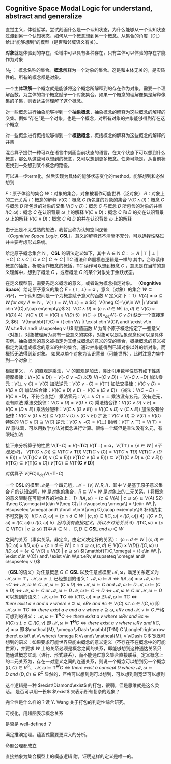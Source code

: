 ## Cognitive Space Modal Logic for understand, abstract and generalize

直觉主义，体验哲学。尝试刻画什么是一个认知状态，为什么能够从一个认知状态过渡到另一个认知状态，如何从一个概念想到另一个概念。从集合的角度（DL）给出“能够想到”的模型（是否和邻域语义有关）。

**对象**就是体验到的存在，论域中可以具有各种存在，只有主体可以体验的存在才能作为对象

$\textsf{N}_\textsf{C}$ ： 概念名称的集合。**概念**解释为一个对象的集合。这是和主体无关的，是实质性的。所有的概念都是对象。

一个主体**理解**一个概念就是能够将这个概念所解释到的存在作为对象，需要一个理解函数，为主体的每个概念赋予一个对象集合。如果一个概念的理解像集是解释像集的子集，则表达主体理解了这个概念。

对一些概念进行抽象能够得到一个**抽象概念**，抽象概念的解释为这些概念的解释的交集。例如“存在”是一个对象，也是一个概念，对所有对象的抽象能够得到存在这个概念

对一些概念进行概括能够得到一个**概括概念**，概括概念的解释为这些概念的解释的并集

混合算子提供一种可以在语言中刻画当前状态的语言，在某个状态下可以想到什么概念，那么从这些可以想到的概念，又可以想到更多概念。任务可能是，从当前状态找到一条想到某个概念的路径。 

可以进一步term化，然后实现为具体的能够状态变化的method。能够想到和必然想到

$F$：原子体验的集合
$W$：对象的集合，对象被看作可能世界（泛对象）
$R$：对象上的二元关系
$I$：概念的解释
$V(C)$：概念 $C$ 所包含的对象的集合
$V(C\land D)$：概念 $C$ 与概念 $D$ 所包含的对象的交集
$V(C\lor D)$：概念 $C$ 与概念 $D$ 所包含的对象的并集
$I(C,\omega)$：概念 $C$ 在认识背景 $\omega$ 上的解释
$V(C\land D)$：概念 $C$ 和 $D$ 的交在认识背景 $\omega$ 上的解释
$V(C\lor D)$：概念 $C$ 和 $D$ 的并在认识背景 $\omega$ 上的解释

由于还是不太成熟的想法，我暂且称为认知空间逻辑（$Cognitive\ Space\ Logic,\ \mathbf{CSL}$），意义的解释还不清晰不充分，可以选择性略过并主要考虑形式系统。

给定原子概念集合 $\textsf{N}$ ，$\mathbf{CSL}$ 的语法定义如下，其中 $A\in \textsf{N}$
$C ::=A\ |\ \top\ |\ \bot\ |\ \neg C\ |\ C\land C\ |\ C\lor C\ |\ C\rightarrow C\ |\ \mathbf{T}C$
语法和命题模态逻辑是一样的
其中，合取读作概念的抽象，析取读作概念的概括，$\mathbf{T}C$ 读作可以想到概念 $C$ ，意思是在当前的意义理解中，想到了概念 $C$ ，或者概念 $C$ 的某个对象处于余跃状态。

在定义模型前，需要先定义概念的意义，或者说为概念指定对象。
（$\textbf{Cognitive Space}$）给定原子意义的集合 $F\cap\{\top,\bot\} = \emptyset$ ，意义（对象）的集合 $W \subseteq \mathcal{P}(F)$，一个认知空间是一个为概念赋予意义的函数 $V$ 定义如下：
$1）V(A) \neq \emptyset \subseteq W\ for\ any\ A\in \textsf{N}$ ，$V(\top) = W,V(\bot) = \emptyset$
$2）V(\neg C)=\{e\in W\ |\ \forall c\in V(C),c\cap e=\empty\}$
$3） V(C\land D)=\{ c\cap d\in W |\ (c,d)\in V(C) \times V(D) \}$
$4） V(C\lor D)=V(C) \cup V(D)$
$5）V(C\rightarrow D) \equiv_{def} V(\neg C \lor D)$ 缺乏一个直接定义
$6） V(\mathbf{T}C) = \{ e\in W\ |\ \exist c\in V(C)\ and\ \exist v\in W,s.t.eRv\ and\ c\supseteq v \}$
赋值函数 $V$ 为每个原子概念指定了一些意义（对象），对象被理解为具有一些意义的实体，对象可以是抽象观念也可以是具体实例。抽象概念的意义被指定为其组成概念的意义的交的集合，概括概念的意义被指定为其组成概念的意义的并的集合。通过抽象能得到已知对象以外的新对象，而概括无法得到新对象。
如果以单个对象为认识背景（可能世界），此时注意力集中到一个对象上

根据定义， $\land$ 的直观是乘法，$\lor$ 的直观是加法，类比引用数学性质有如下性质
德摩根律：$V(\neg (C\land D)) = V(\neg C\lor \neg D)$
以及 $V(\neg (C\lor D)) = V(\neg C\land \neg D)$
加法零元：$V(\bot \lor C) = V(C)$
加法逆元：$V(C \lor \neg C) = V(\top)$
加法交换律：$V(C\lor D) = V(D\lor C)$
加法结合律：$V((C\land D)\land E) = V(C\land (D\land E))$
（减法：$V(C-D) = V(C \lor \neg D)$，不符合直觉）
乘法零元：$V(\bot \land C) = \bot$
乘法没有幺元，没有逆元，没有除法
乘法交换律：$V(C\land D) = V(D\land C)$
乘法结合律：$V((C\lor D)\lor E) = V(C\lor (D\lor E))$
乘法分配律：$V(C\land (D\lor E)) = V((C\land D)\lor (C\land E))$
加法没有分配律：$V(C\lor (D\land E)) \subseteq V((C\lor D)\land (C\lor E))$
扩张：$V(C\land D)\supseteq V(C)\cap V(D)$ 特殊的 $V(C\land C)\supseteq V(C)$
逆元：$V(C \land \neg C) = V(\bot)$
封闭：$V(\top \land \top) = V(\top) = W$
意味着，可以用数学方法对概念进行计算。很像一个域但是乘法没有幺元，有限域加法

接下来分析算子的性质
$V(\mathbf{T}\neg C) \neq V(\neg \mathbf{T}C)$
$V(\mathbf{T}\bot) = \emptyset$，$V(\mathbf{T}\top) =\{e\in W\ |\ e不是死点\}$，
$V(\mathbf{T}(C\land D)) \subseteq V(\mathbf{T}C \land \mathbf{T}D)$
$V(\mathbf{T}(C\lor D)) = V(\mathbf{T}C \lor \mathbf{T}D)$
$V(\mathbf{T}(C\land(D\lor E))) = V(\mathbf{T}((C\land D)\lor(C\land E)))$
$V(\mathbf{T}(C\lor(D\land E))) \subseteq V(\mathbf{T}((C\lor D)\land(C\lor E)))$
$V(\mathbf{T}C) \subseteq V(\mathbf{T}(C\land C))$
$V(\mathbf{T}C) \subseteq V(\mathbf{T(C\lor D)})$
<!-- $V(\mathbf{T}) = V(\mathbf{T})$
$V(\mathbf{T}) = V(\mathbf{T})$ -->

对偶算子
$V(\mathbf{F}C) \equiv_{def} V(\neg \mathbf{T}\neg C)$

一个 $\mathbf{CSL}$ 的模型 $\mathcal{M}$是一个四元组，$\mathcal{M} = (V,W,R,I)$，其中 $V$ 是基于原子意义集合 $F$ 的认知空间，$W$ 是对象的集合，$R\subseteq W\times W$ 是对象上的二元关系，$I$ 将概念的意义限制在可能世界的对象上：
$1）I(A,\omega)=\{ c\in V(A)\ |\ c \supseteq \omega\}\subseteq V(A)$
$2）I(\neg C,\omega)=\{c\in V(\neg C)\ |\ c\supseteq \omega\} = \{e\in W\ |\ e\supseteq \omega\ and\ \forall c\in V(\neg C),c\cap e=\empty\}$ 补和约束不可交换
$3）I(C\land D,\omega)=\{ c\cap d\in W\ |\ (c,d)\in I(C,\omega) \times I(D,\omega) \}$
$4）I(C\lor D,\omega)=I(C,\omega)\cup I(D,\omega)$
$5）因为没有直接定义，所以不讨论关系$
$6）I(\mathbf{T}C,\omega)=\{c\in V(\mathbf{T}C)\ |\ c\supseteq \omega\}$
其中 $A \in \textsf{N}$ ， $C,D\in \mathbf{CSL}\ and\ \omega \in W$

之间的关系（事实关系，非定义，由定义决定好的关系）：
$\{ c\cap d\in W\ |\ (c,d)\in I(C,\omega) \times I(D,\omega) \}=\{ c\cap d\in W\ |\ c\cap d \supseteq \omega,(c,d)\in V(C) \times V(D) \}$
$I(C,\omega)\cup I(D,\omega)=\{ e\in V(C) \cup V(D)\ |\ e\supseteq \omega \}$
$I(\mathbf{T}C,\omega) = \{ e\in W\ |\ \exist c\in V(C)\ and\ \exist v\in W,s.t.eRv,e\supseteq \omega\ and\ c\supseteq v \}$

（$\mathbf{CSL}$的语义）对任意概念 $C\in \mathbf{CSL}$ 以及任意点模型 $\mathcal{M},\omega$，满足关系定义为
$\mathcal{M}, \omega \vDash \top$，$\mathcal{M}, \omega \nvDash \bot$
已经想到的语义：
$\mathcal{M}, \omega \vDash A \Longleftrightarrow I(A,\omega)\neq \emptyset$
$\mathcal{M},\omega \vDash \neg C \Longleftrightarrow \mathcal{M},\omega \nvDash C$
$\mathcal{M}, \omega \vDash (C \land D) \Longleftrightarrow \mathcal{M}, \omega \vDash C\ and\ \mathcal{M}, \omega \vDash D$
$\mathcal{M}, \omega \vDash (C \lor D) \Longleftrightarrow \mathcal{M}, \omega \vDash C\ or\ \mathcal{M}, \omega \vDash D$
$\mathcal{M},\omega \vDash C \rightarrow D \Longleftrightarrow \mathcal{M},\omega \nvDash C\ or\ \mathcal{M},\omega \vDash D$
可以想到的语义：
$\mathcal{M}, \omega \vDash \mathbf{T} C \Longleftrightarrow I(\mathbf{T}C,\omega) \neq \emptyset$
即$\mathcal{M}, \omega \vDash \mathbf{T} C \Longleftrightarrow there\ exist\ a\ e\ and\ a\ v\ where\ e\supseteq \omega,\ e R v\ and\ \exists c \in V(C) \ s.t. \ c\in I(C, v)$
即 $\mathcal{M}, \omega \vDash \mathbf{T} C \Longleftrightarrow there\ exist\ a\ e\ and\ a\ v\ where\ e\supseteq \omega,\ e R v\ and\ \mathcal{M}, v \vDash C$
严格可想到的语义：
$\mathcal{M}, \omega \vDash \mathbf{T^N} C \Longleftrightarrow there\ exist\ a\ v\ where\ \omega R v\ and\ \exists c \in V(C) \ s.t. \ c\in I(C, v)$
即 $\mathcal{M}, \omega \vDash \mathbf{T^N} C \Longleftrightarrow there\ exist\ a\ v\ where\ \omega R v\ and\ I(C,v)\neq \emptyset$
即 $\mathcal{M}, \omega \vDash \mathbf{T^N} C \Longleftrightarrow there\ exist\ a\ v\ where\ \omega R v\ and\ \mathcal{M}, v \vDash C $
宽泛可想到的语义：如果要求可能世界只能由概念的意义定义（不存在不在概念中的可能世界），并要求 $W$ 上的关系必须是概念之间的关系，即能够想到这种通达关系只能通过概念实现（语行、形式联系），而不能通过意义集合直接联系。定义概念上的二元关系为，存在一对意义之间的连通关系，则说一个概念可以想到另一个概念$(D,C)\in R^C$。
$\mathcal{M}, \omega \vDash \mathbf{T^W} C \Longleftrightarrow there\ exist\ a\ concept\ D\ where\ \mathcal{M},\omega \vDash D\ and\ (D,C)\in R^C$
显然的，严格可以想到则可以想到，可以想到则宽泛可以想到

这个逻辑是一种 $\exist\Diamond\exist$ 的打包，很弱，但是思维就是这么灵活。
是否可以用一长串 $\exist$ 来表示所有复杂的现象？

完全性是什么样的？读 Y. Wang 关于打包的判定性综合研究。

可视化，用超图表示概念关系

是否是 well-defined ？

满足推演定理。蕴涵式需要更深入的分析。

命题公理都成立

直接抽象为集合模型上的模态逻辑
附，证明这样的定义是唯一的。